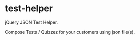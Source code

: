test-helper
===========

jQuery JSON Test Helper.

Compose Tests / Quizzez for your customers using json file(s).
